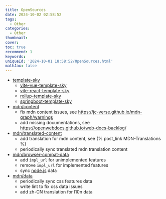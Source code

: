 ```yaml
---
title: OpenSources
date: 2024-10-02 02:58:52
tags:
  - Other
categories:
  - Other
thumbnail:
cover:
toc: true
recommend: 1
keywords:
uniqueId: '2024-10-01 18:58:52/OpenSources.html'
mathJax: false
---
```


* [template-sky](https://github.com/skyclouds2001/template-sky)
  * [vite-vue-template-sky](https://github.com/skyclouds2001/vite-vue-template-sky)
  * [vite-react-template-sky](https://github.com/skyclouds2001/vite-react-template-sky)
  * [rollup-template-sky](https://github.com/skyclouds2001/rollup-template-sky)
  * [springboot-template-sky](https://github.com/skyclouds2001/springboot-template-sky)
* [mdn/content](https://github.com/mdn/content)
  * fix mdn content issues, see <https://jc-verse.github.io/mdn-graph/warnings>
  * add missing documentations, see <https://openwebdocs.github.io/web-docs-backlog/>
* [mdn/translated-content](https://github.com/mdn/translated-content)
  * add translation for mdn content, see {% post_link MDN-Translations %}
  * periodically sync translated mdn translation content
* [mdn/browser-compat-data](https://github.com/mdn/browser-compat-data)
  * add `impl_url` for unimplemented features
  * remove `impl_url` for implemented features
  * sync [node.js](https://nodejs.org/zh-cn) data
* [mdn/data](https://github.com/mdn/data)
  * periodically sync css features data
  * write lint to fix css data issues
  * add zh-CN translation for l10n data

